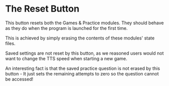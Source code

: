 # The Reset Button

This button resets both the Games & Practice modules. They should behave as they do when the program is launched for the first time.

This is achieved by simply erasing the contents of these modules' state files.

Saved settings are not reset by this button, as we reasoned users would not want to change the TTS speed when starting a new game.

An interesting fact is that the saved practice question is not erased by this button - It just sets the remaining attempts to zero so the question cannot be accessed!

